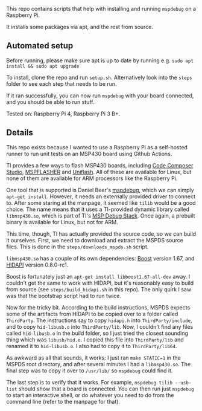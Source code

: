 This repo contains scripts that help with installing and running `mspdebug` on a Raspberry Pi.

It installs some packages via apt, and the rest from source.

## Automated setup

Before running, please make sure apt is up to date by running e.g. `sudo apt install && sudo apt upgrade`

To install, clone the repo and run `setup.sh`. Alternatively look into the `steps` folder to see each step that needs to be run.

If it ran successfully, you can now run `mspdebug` with your board connected, and you should be able to run stuff.

Tested on: Raspberry Pi 4, Raspberry Pi 3 B+.

## Details

This repo exists because I wanted to use a Raspberry Pi as a self-hosted runner to run unit tests
on an MSP430 board using Github Actions.

TI provides a few ways to flash MSP430 boards, including [Code Composer Studio][CCS], [MSPFLASHER][MSPFlasher] and [Uniflash][Uniflash]. All of these are available for Linux, but none of them are available for ARM processors like the Raspberry Pi.

One tool that is supported is Daniel Beer's [mspdebug][mspdebug], which we can simply `apt-get install`. However, it needs an externally provided driver to connect to. After some staring at the manpage, it seemed like `tilib` would be a good choice. The name means that it uses a TI-provided dynamic library called `libmsp430.so`, which is part of TI's [MSP Debug Stack][mspds]. Once again, a prebuilt binary is available for Linux, but not for ARM.

This time, though, TI has actually provided the source code, so we can build it ourselves. First, we need to download and extract the MSPDS source files. This is done in the `steps/downloads_mspds.sh` script.

`libmsp430.so` has a couple of its own dependencies: [Boost][boost] version 1.67, and [HIDAPI][hidapi] version 0.8.0-rc1.

Boost is fortunately just an `apt-get install libboost1.67-all-dev` away.
I couldn't get the same to work with HIDAPI, but it's reasonably easy to build from source (see `steps/build_hidapi.sh` in this repo). The only quirk I saw was that the bootstrap script had to run twice.

Now for the tricky bit. According to the build instructions, MSPDS expects some of the artifacts from HIDAPI to be copied over to a folder called `ThirdParty`. The instructions say to copy `hidapi.h` into `ThirdParty/include`, and to copy `hid-libusb.o` into `ThirdParty/lib`. Now, I couldn't find any files called `hid-libusb.o` in the build folder, so I just tried the closest sounding thing which was `libusb/hid.o`. I copied this file into `ThirdParty/lib` and renamed it to `hid-libusb.o`. I also had to copy it to `ThirdParty/lib64`.

As awkward as all that sounds, it works: I just ran `make STATIC=1` in the MSPDS root directory, and after several minutes I had a `libmsp430.so`. The final step was to copy it over to `/usr/lib/` so `mspdebug` could find it.

The last step is to verify that it works. For example, `mspdebug tilib --usb-list` should show that a board is connected. You can then run just `mspdebug` to start an interactive shell, or do whatever you need to do from the command line (refer to the manpage for that).

[CCS]: https://www.ti.com/tool/CCSTUDIO
[MSPFlasher]: https://www.ti.com/tool/MSP430-FLASHER
[Uniflash]: https://www.ti.com/tool/UNIFLASH
[mspdebug]: https://dlbeer.co.nz/mspdebug/
[mspds]: https://www.ti.com/tool/MSPDS
[boost]: https://www.boost.org/
[hidapi]: https://github.com/signal11/hidapi
